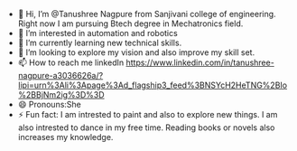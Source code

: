 - 👋 Hi, I’m @Tanushree Nagpure from Sanjivani college of engineering. Right now I am pursuing Btech degree in Mechatronics field.
- 👀 I’m interested in automation and robotics
- 🌱 I’m currently learning new  technical skills.
- 💞️ I’m looking to explore my vision and also improve my skill set.
- 📫 How to reach me linkedIn https://www.linkedin.com/in/tanushree-nagpure-a3036626a/?lipi=urn%3Ali%3Apage%3Ad_flagship3_feed%3BNSYcH2HeTNG%2BIo%2BBjNm2ig%3D%3D
- 😄 Pronouns:She
- ⚡ Fun fact:  I am intrested to paint and also to explore new things. I am also intrested to dance in my free time. Reading books or novels also increases my knowledge.


<!---
Tanushree-9797/Tanushree-9797 is a ✨ special ✨ repository because its `README.md` (this file) appears on your GitHub profile.
You can click the Preview link to take a look at your changes.
--->
